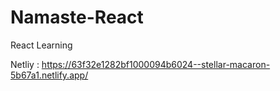 # Namaste-React
React Learning

Netliy : https://63f32e1282bf1000094b6024--stellar-macaron-5b67a1.netlify.app/
